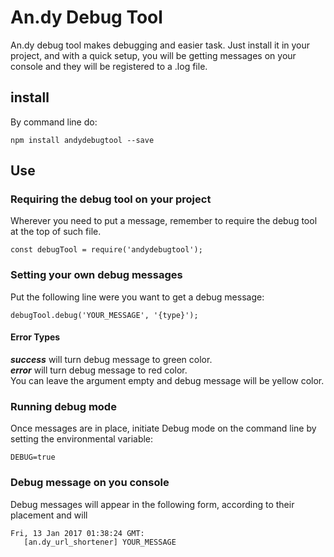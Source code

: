 # **An.dy Debug Tool**

An.dy debug tool makes debugging and easier task. Just install it in your project, and with a quick setup, you will be getting messages on your console and they will be registered to a .log file.

## install
By command line do:
~~~~
npm install andydebugtool --save
~~~~

## Use
### Requiring the debug tool on your project
Wherever you need to put a message, remember to require the debug tool at the top of such file.
~~~~
const debugTool = require('andydebugtool');
~~~~

### Setting your own debug messages
Put the following line were you want to get a debug message:
~~~~
debugTool.debug('YOUR_MESSAGE', '{type}');
~~~~

#### Error Types
***success*** will turn debug message to green color.  
***error*** will turn debug message to red color.  
You can leave the argument empty and debug message will be yellow color.

### Running debug mode
Once messages are in place, initiate Debug mode on the command line by setting the environmental variable:
~~~~
DEBUG=true
~~~~

### Debug message on you console
Debug messages will appear in the following form, according to their placement and will
~~~~
Fri, 13 Jan 2017 01:38:24 GMT:
   [an.dy_url_shortener] YOUR_MESSAGE
 ~~~~
